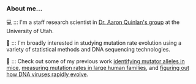 ### About me...

:computer: ::: I'm a staff research scientist in [Dr. Aaron Quinlan's group](http://quinlanlab.org) at the University of Utah.

:dna: ::: I'm broadly interested in studying mutation rate evolution using a variety of statistical methods and DNA sequencing technologies.

:open_book: ::: Check out some of my previous work [identifying mutator alleles in mice](https://www.biorxiv.org/content/10.1101/2021.03.12.435196v1), [measuring mutation rates in large human families](https://elifesciences.org/articles/46922), and [figuring out how DNA viruses rapidly evolve](https://elifesciences.org/articles/35453).
